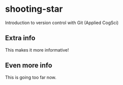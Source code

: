 # shooting-star
Introduction to version control with Git (Applied CogSci)

## Extra info

This makes it more informative!


## Even more info
This is going too far now.